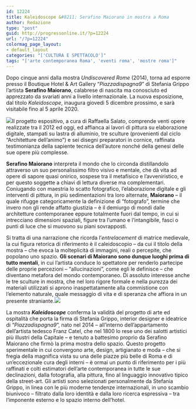 ```yaml
---
id: 12224
title: Kaleidoscope &#8211; Serafino Maiorano in mostra a Roma
author: Redazione
type: "post"
guid: http://progressonline.it/?p=12224
url: "/?p=12224"
colormag_page_layout:
- default_layout
categories: "['CULTURA E SPETTACOLO']"
tags: "['arte contemporanea Roma', 'eventi roma', 'mostre roma']"
---
```


Dopo cinque anni dalla mostra *Undiscovered Rome* (2014), torna ad esporre presso il Boutique Hotel &amp; Art Gallery “*Piazzadispagna9*” di Stefania Grippo l’artista **Serafino Maiorano**, calabrese di nascita ma conosciuto ed apprezzato da svariati anni a livello internazionale. La nuova esposizione, dal titolo *Kaleidoscope*, inaugura giovedì 5 dicembre prossimo, e sarà visitabile fino al 5 aprile 2020.

![](https://progressonline.it/wp-content/uploads/2019/12/macnetico-cm-120x180-2012-300x202.jpg)Il progetto espositivo, a cura di Raffaella Salato, comprende venti opere realizzate tra il 2012 ed oggi, ed affianca ai lavori di pittura su elaborazione digitale, stampati su lastra di alluminio, tre sculture (provenienti dal ciclo “Architetture dell’animo”) e sei disegni preparatori in cornice, raffinata testimonianza della sapiente tecnica dell’autore nonché della genesi delle sue opere più complesse.<span class="Apple-converted-space"> </span>

**Serafino Maiorano** interpreta il mondo che lo circonda distillandolo attraverso un suo personalissimo filtro visivo e mentale, che dà vita ad opere di sapore quasi onirico, sospese tra il metafisico e l’avveniristico, e per questo soggette a chiavi di lettura diverse ma complementari. Coniugando con maestria lo scatto fotografico, l’elaborazione digitale e gli interventi di pittura, in più sedimentazioni tra loro alternate, **Maiorano** – il quale rifugge categoricamente la definizione di “fotografo”, termine che invero non gli rende affatto giustizia – è il demiurgo di mondi dalle architetture contemporanee eppure totalmente fuori dal tempo, in cui si intrecciano dimensioni spaziali, figure tra l’umano e l’intangibile, fasci o punti di luce che si muovono su piani sovrapposti.

Si tratta di una narrazione che ricorda l’*entrelacement* di matrice medievale, la cui figura retorica di riferimento è il caleidoscopio – da cui il titolo della mostra – che evoca la molteplicità di immagini, reali o percepite, che popolano uno spazio. **Gli scenari di Maiorano sono dunque luoghi prima di tutto mentali**, in cui l’artista conduce lo spettatore per renderlo partecipe delle proprie percezioni – “allucinazioni”, come egli le definisce – che diventano metafora del mondo contemporaneo. Di assoluto interesse anche le tre sculture in mostra, che nel loro rigore formale e nella purezza dei materiali utilizzati si aprono inaspettatamente alla commistione con l’elemento naturale, quale messaggio di vita e di speranza che affiora in un presente straniante.![](https://progressonline.it/wp-content/uploads/2019/12/Schermata-2019-12-03-alle-17.27.57-300x228.png)

La mostra ***Kaleidoscope*** conferma la validità del progetto di arte ed ospitalità che porta la firma di Stefania Grippo, interior designer e ideatrice di “*Piazzadispagna9*”, nato nel 2014 – all’interno dell’appartamento dell’artista tedesco Franz Catel, che nel 1800 lo rese uno dei salotti artistici più illustri della Capitale – e tenuto a battesimo proprio da Serafino Maiorano che firmò la prima mostra dello spazio. Questo progetto sperimentale in cui convergono arte, design, artigianato e moda – che si fregia della magnifica vista su una delle piazze più belle di Roma e di un’eccezionale cura degli interni – è ormai un punto di riferimento per i più raffinati e colti estimatori dell’arte contemporanea in tutte le sue declinazioni, dalla fotografia, alla pittura, fino al linguaggio innovativo tipico della street-art. Gli artisti sono selezionati personalmente da Stefania Grippo, in linea con le più moderne tendenze internazionali, in uno scambio biunivoco – filtrato dalla loro identità e dalla loro ricerca espressiva – tra l’imponente esterno e lo spazio interno dell’hotel.